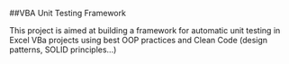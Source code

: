 ##VBA Unit Testing Framework

This project is aimed at building a framework for automatic unit testing in Excel VBa projects using best OOP practices and Clean Code (design patterns, SOLID principles...)